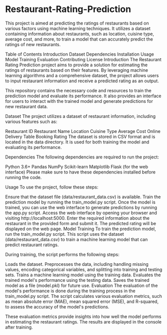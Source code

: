 # Restaurant-Rating-Prediction


This project is aimed at predicting the ratings of restaurants based on various factors using machine learning techniques. It utilizes a dataset containing information about restaurants, such as location, cuisine type, average cost, and more, to train a model that can accurately predict the ratings of new restaurants.

Table of Contents
Introduction
Dataset
Dependencies
Installation
Usage
Model Training
Evaluation
Contributing
License
Introduction
The Restaurant Rating Prediction project aims to provide a solution for estimating the ratings of restaurants based on their features. By leveraging machine learning algorithms and a comprehensive dataset, the project allows users to input restaurant information and receive a predicted rating as an output.

This repository contains the necessary code and resources to train the prediction model and evaluate its performance. It also provides an interface for users to interact with the trained model and generate predictions for new restaurant data.

Dataset
The project utilizes a dataset of restaurant information, including various features such as:

Restaurant ID
Restaurant Name
Location
Cuisine Type
Average Cost
Online Delivery
Table Booking
Rating
The dataset is stored in CSV format and is located in the data directory. It is used for both training the model and evaluating its performance.

Dependencies
The following dependencies are required to run the project:

Python 3.6+
Pandas
NumPy
Scikit-learn
Matplotlib
Flask (for the web interface)
Please make sure to have these dependencies installed before running the code.



Usage
To use the project, follow these steps:

Ensure that the dataset file (data/restaurant_data.csv) is available.
Train the prediction model by running the train_model.py script.
Once the model is trained, you can use the web interface to generate predictions by running the app.py script.
Access the web interface by opening your browser and visiting http://localhost:5000.
Enter the required information about the restaurant in the provided form and submit it.
The predicted rating will be displayed on the web page.
Model Training
To train the prediction model, run the train_model.py script. This script uses the dataset (data/restaurant_data.csv) to train a machine learning model that can predict restaurant ratings.

During training, the script performs the following steps:

Loads the dataset.
Preprocesses the data, including handling missing values, encoding categorical variables, and splitting into training and testing sets.
Trains a machine learning model using the training data.
Evaluates the trained model's performance using the testing data.
Saves the trained model as a file (model.pkl) for future use.
Evaluation
The evaluation of the model's performance is done during the training process in the train_model.py script. The script calculates various evaluation metrics, such as mean absolute error (MAE), mean squared error (MSE), and R-squared, to assess the accuracy of the model's predictions.

These evaluation metrics provide insights into how well the model performs in estimating the restaurant ratings. The results are displayed in the console after training.


